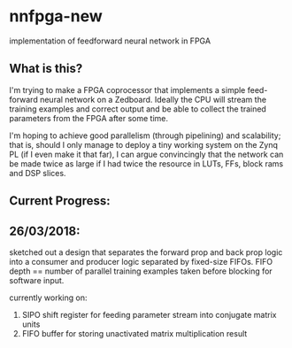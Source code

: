 # nnfpga-new
implementation of feedforward neural network in FPGA

## What is this?
I'm trying to make a FPGA coprocessor that implements a simple feed-forward neural network on a Zedboard. Ideally the CPU will
stream the training examples and correct output and be able to collect the trained parameters from
the FPGA after some time.

I'm hoping to achieve good parallelism (through pipelining) and scalability; that is, should I only manage to deploy a tiny
working system on the Zynq PL (if I even make it that far), I can argue convincingly that the network can be made twice as large
if I had twice the resource in LUTs, FFs, block rams and DSP slices.

## Current Progress:
26/03/2018:
-------------
sketched out a design that separates the forward prop and back prop logic into a consumer and producer logic separated by fixed-size
FIFOs. FIFO depth == number of parallel training examples taken before blocking for software input.

currently working on: 
1. SIPO shift register for feeding parameter stream into conjugate matrix units
2. FIFO buffer for storing unactivated matrix multiplication result
